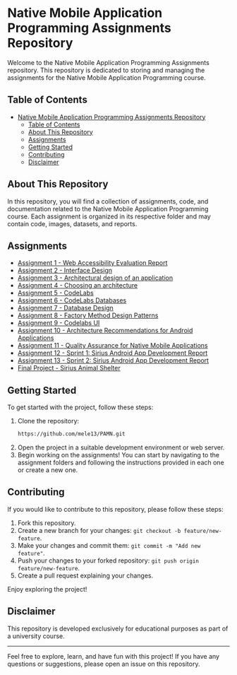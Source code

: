 # Native Mobile Application Programming Assignments Repository

Welcome to the Native Mobile Application Programming Assignments repository. This repository is dedicated to storing and managing the assignments for the Native Mobile Application Programming course.

## Table of Contents
- [Native Mobile Application Programming Assignments Repository](#native-mobile-application-programming-assignments-repository)
  - [Table of Contents](#table-of-contents)
  - [About This Repository](#about-this-repository)
  - [Assignments](#assignments)
  - [Getting Started](#getting-started)
  - [Contributing](#contributing)
  - [Disclaimer](#disclaimer)

## About This Repository

In this repository, you will find a collection of assignments, code, and documentation related to the Native Mobile Application Programming course. Each assignment is organized in its respective folder and may contain code, images, datasets, and reports.

## Assignments
- [Assignment 1 - Web Accessibility Evaluation Report](https://github.com/mele13/PAMN/tree/main/S1%20-%20Informe%20sobre%20accesibilidad%20web)
- [Assignment 2 - Interface Design](https://github.com/mele13/PAMN/tree/main/S2%20-%20Dise%C3%B1o%20de%20interfaces)
- [Assignment 3 - Architectural design of an application](https://github.com/mele13/PAMN/tree/main/S3%20-%20Dise%C3%B1o%20arquitect%C3%B3nico%20de%20una%20aplicaci%C3%B3n)
- [Assignment 4 - Choosing an architecture](https://github.com/mele13/PAMN/tree/main/S4%20-%20Elecci%C3%B3n%20de%20una%20arquitectura)
- [Assignment 5 - CodeLabs](https://github.com/mele13/PAMN/tree/main/S5%20-%20CodeLabs)
- [Assignment 6 - CodeLabs Databases](https://github.com/mele13/PAMN/tree/main/S6%20-%20CodeLabs%20Databases)
- [Assignment 7 - Database Design](https://github.com/mele13/PAMN/tree/main/S6%20-%20Dise%C3%B1o%20de%20la%20base%20de%20datos)
- [Assignment 8 - Factory Method Design Patterns](https://github.com/mele13/PAMN/tree/main/S7%20-%20Patrones%20de%20dise%C3%B1o%20Factory)
- [Assignment 9 - Codelabs UI](https://github.com/mele13/PAMN/tree/main/Main%20Project)
- [Assignment 10 - Architecture Recommendations for Android Applications](https://github.com/mele13/PAMN/tree/main/S8%20-%20Recomendaciones%20de%20arquitectura%20para%20aplicaciones%20Android)
- [Assignment 11 - Quality Assurance for Native Mobile Applications](https://github.com/mele13/PAMN/tree/main/S9%20-%20Calidad%20en%20el%20software)
- [Assignment 12 - Sprint 1: Sirius Android App Development Report](https://github.com/mele13/PAMN/tree/main/S10%20-%20Primer%20Sprint%20Trabajo%20Final)
- [Assignment 13 - Sprint 2: Sirius Android App Development Report](https://github.com/mele13/PAMN/tree/main/S11%20-%20Segundo%20Sprint%20Trabajo%20Final)
- [Final Project - Sirius Animal Shelter](https://github.com/mele13/PAMN/tree/main/Main%20Project/Sirius)

## Getting Started
To get started with the project, follow these steps:
1. Clone the repository:
   ```bash
   https://github.com/mele13/PAMN.git
   ```
2. Open the project in a suitable development environment or web server.
3. Begin working on the assignments! You can start by navigating to the assignment folders and following the instructions provided in each one or create a new one.

## Contributing

If you would like to contribute to this repository, please follow these steps:

1. Fork this repository.
2. Create a new branch for your changes: `git checkout -b feature/new-feature`.
3. Make your changes and commit them: `git commit -m "Add new feature"`.
4. Push your changes to your forked repository: `git push origin feature/new-feature`.
5. Create a pull request explaining your changes.

Enjoy exploring the project!

## Disclaimer

This repository is developed exclusively for educational purposes as part of a university course. 

--------------------------------------------------

Feel free to explore, learn, and have fun with this project! If you have any questions or suggestions, please open an issue on this repository.
